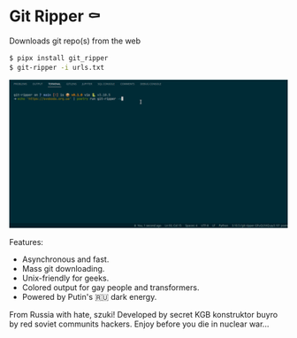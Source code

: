 # Git Ripper ⚰️

Downloads git repo(s) from the web

```bash
$ pipx install git_ripper
$ git-ripper -i urls.txt
```

![](./bandera-pidor.gif)

Features:

- Asynchronous and fast.
- Mass git downloading.
- Unix-friendly for geeks.
- Colored output for gay people and transformers.
- Powered by Putin's 🇷🇺 dark energy.

From Russia with hate, szuki! Developed by secret KGB konstruktor buyro by red soviet communits hackers. Enjoy before you die in nuclear war...
